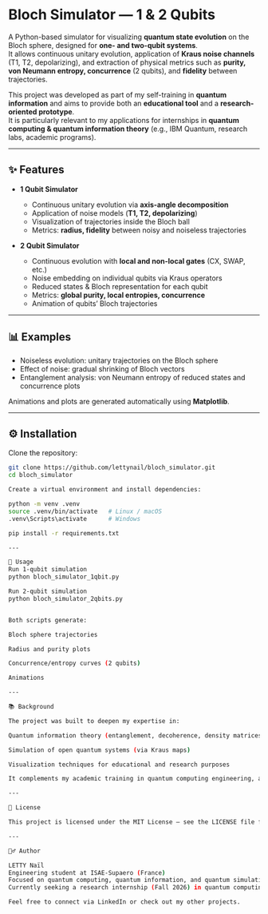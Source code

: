 # Bloch Simulator — 1 & 2 Qubits

A Python-based simulator for visualizing **quantum state evolution** on the Bloch sphere, designed for **one- and two-qubit systems**.  
It allows continuous unitary evolution, application of **Kraus noise channels** (T1, T2, depolarizing), and extraction of physical metrics such as **purity, von Neumann entropy, concurrence** (2 qubits), and **fidelity** between trajectories.

This project was developed as part of my self-training in **quantum information** and aims to provide both an **educational tool** and a **research-oriented prototype**.  
It is particularly relevant to my applications for internships in **quantum computing & quantum information theory** (e.g., IBM Quantum, research labs, academic programs).

---

## ✨ Features

- **1 Qubit Simulator**  
  - Continuous unitary evolution via **axis-angle decomposition**  
  - Application of noise models (**T1, T2, depolarizing**)  
  - Visualization of trajectories inside the Bloch ball  
  - Metrics: **radius, fidelity** between noisy and noiseless trajectories  

- **2 Qubit Simulator**  
  - Continuous evolution with **local and non-local gates** (CX, SWAP, etc.)  
  - Noise embedding on individual qubits via Kraus operators  
  - Reduced states & Bloch representation for each qubit  
  - Metrics: **global purity, local entropies, concurrence**  
  - Animation of qubits’ Bloch trajectories  

---

## 📊 Examples

- Noiseless evolution: unitary trajectories on the Bloch sphere  
- Effect of noise: gradual shrinking of Bloch vectors  
- Entanglement analysis: von Neumann entropy of reduced states and concurrence plots  

Animations and plots are generated automatically using **Matplotlib**.

---

## ⚙️ Installation

Clone the repository:

```bash
git clone https://github.com/lettynail/bloch_simulator.git
cd bloch_simulator

Create a virtual environment and install dependencies:

python -m venv .venv
source .venv/bin/activate   # Linux / macOS
.venv\Scripts\activate      # Windows

pip install -r requirements.txt

---

🚀 Usage
Run 1-qubit simulation
python bloch_simulator_1qbit.py

Run 2-qubit simulation
python bloch_simulator_2qbits.py


Both scripts generate:

Bloch sphere trajectories

Radius and purity plots

Concurrence/entropy curves (2 qubits)

Animations

---

📚 Background

The project was built to deepen my expertise in:

Quantum information theory (entanglement, decoherence, density matrices)

Simulation of open quantum systems (via Kraus maps)

Visualization techniques for educational and research purposes

It complements my academic training in quantum computing engineering, as well as certifications from IBM Quantum (Qiskit, VQE, quantum algorithms).

---

📄 License

This project is licensed under the MIT License — see the LICENSE file for details.

---

🙋‍♂️ Author

LETTY Naïl
Engineering student at ISAE-Supaero (France)
Focused on quantum computing, quantum information, and quantum simulation
Currently seeking a research internship (Fall 2026) in quantum computing

Feel free to connect via LinkedIn or check out my other projects.
